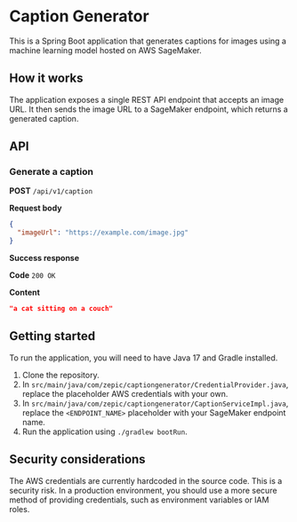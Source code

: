 # Caption Generator

This is a Spring Boot application that generates captions for images using a machine learning model hosted on AWS SageMaker.

## How it works

The application exposes a single REST API endpoint that accepts an image URL. It then sends the image URL to a SageMaker endpoint, which returns a generated caption.

## API

### Generate a caption

**POST** `/api/v1/caption`

**Request body**

```json
{
  "imageUrl": "https://example.com/image.jpg"
}
```

**Success response**

**Code** `200 OK`

**Content**

```json
"a cat sitting on a couch"
```

## Getting started

To run the application, you will need to have Java 17 and Gradle installed.

1.  Clone the repository.
2.  In `src/main/java/com/zepic/captiongenerator/CredentialProvider.java`, replace the placeholder AWS credentials with your own.
3.  In `src/main/java/com/zepic/captiongenerator/CaptionServiceImpl.java`, replace the `<ENDPOINT_NAME>` placeholder with your SageMaker endpoint name.
4.  Run the application using `./gradlew bootRun`.

## Security considerations

The AWS credentials are currently hardcoded in the source code. This is a security risk. In a production environment, you should use a more secure method of providing credentials, such as environment variables or IAM roles.